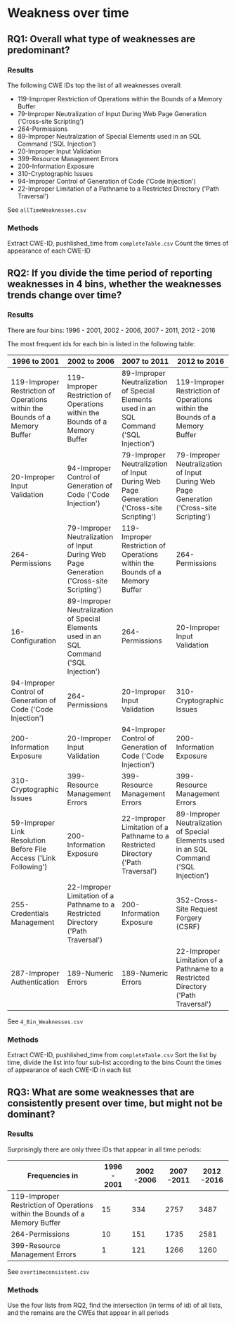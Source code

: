 # Weakness over time

## RQ1: Overall what type of weaknesses are predominant?

### Results

The following CWE IDs top the list of all weaknesses overall:

 - 119-Improper Restriction of Operations within the Bounds of a Memory Buffer
 - 79-Improper Neutralization of Input During Web Page Generation ('Cross-site Scripting')
 - 264-Permissions
 - 89-Improper Neutralization of Special Elements used in an SQL Command ('SQL Injection')
 - 20-Improper Input Validation
 - 399-Resource Management Errors
 - 200-Information Exposure
 - 310-Cryptographic Issues
 - 94-Improper Control of Generation of Code ('Code Injection')
 - 22-Improper Limitation of a Pathname to a Restricted Directory ('Path Traversal')


See `allTimeWeaknesses.csv`

### Methods

Extract CWE-ID, pushlished_time from `completeTable.csv`
Count the times of appearance of each CWE-ID

## RQ2: If you divide the time period of reporting weaknesses in 4 bins, whether the weaknesses trends change over time?

### Results

There are four bins: 1996 - 2001, 2002 - 2006, 2007 - 2011, 2012 - 2016

The most frequent ids for each bin is listed in the following table:


1996 to 2001 | 2002 to 2006 | 2007 to 2011 | 2012 to 2016
---          | ---          | ----         | ------
119-Improper Restriction of Operations within the Bounds of a Memory Buffer | 119-Improper Restriction of Operations within the Bounds of a Memory Buffer | 89-Improper Neutralization of Special Elements used in an SQL Command ('SQL Injection') | 119-Improper Restriction of Operations within the Bounds of a Memory Buffer
20-Improper Input Validation | 94-Improper Control of Generation of Code ('Code Injection') | 79-Improper Neutralization of Input During Web Page Generation ('Cross-site Scripting') | 79-Improper Neutralization of Input During Web Page Generation ('Cross-site Scripting')
264-Permissions | 79-Improper Neutralization of Input During Web Page Generation ('Cross-site Scripting') | 119-Improper Restriction of Operations within the Bounds of a Memory Buffer | 264-Permissions
16-Configuration | 89-Improper Neutralization of Special Elements used in an SQL Command ('SQL Injection') | 264-Permissions | 20-Improper Input Validation
94-Improper Control of Generation of Code ('Code Injection') | 264-Permissions | 20-Improper Input Validation | 310-Cryptographic Issues
200-Information Exposure | 20-Improper Input Validation | 94-Improper Control of Generation of Code ('Code Injection') | 200-Information Exposure
310-Cryptographic Issues | 399-Resource Management Errors | 399-Resource Management Errors | 399-Resource Management Errors
59-Improper Link Resolution Before File Access ('Link Following') | 200-Information Exposure | 22-Improper Limitation of a Pathname to a Restricted Directory ('Path Traversal') | 89-Improper Neutralization of Special Elements used in an SQL Command ('SQL Injection')
255-Credentials Management | 22-Improper Limitation of a Pathname to a Restricted Directory ('Path Traversal') | 200-Information Exposure | 352-Cross-Site Request Forgery (CSRF)
287-Improper Authentication | 189-Numeric Errors | 189-Numeric Errors | 22-Improper Limitation of a Pathname to a Restricted Directory ('Path Traversal')


See `4_Bin_Weaknesses.csv`

### Methods

Extract CWE-ID, pushlished_time from `completeTable.csv`
Sort the list by time, divide the list into four sub-list according to the bins
Count the times of appearance of each CWE-ID in each list

## RQ3: What are some weaknesses that are consistently present over time, but might not be dominant?

### Results

Surprisingly there are only three IDs that appear in all time periods:

Frequencies in | 1996 - 2001 | 2002 -2006 | 2007 -2011 | 2012 -2016
--- | --- | --- | --- | ---
119-Improper Restriction of Operations within the Bounds of a Memory Buffer | 15 | 334 | 2757 | 3487
264-Permissions | 10 | 151 | 1735 | 2581
399-Resource Management Errors | 1 | 121 | 1266 | 1260

See `overtimeconsistent.csv`

### Methods

Use the four lists from RQ2, find the intersection (in terms of id) of all lists, and the remains are the CWEs that appear in all periods
